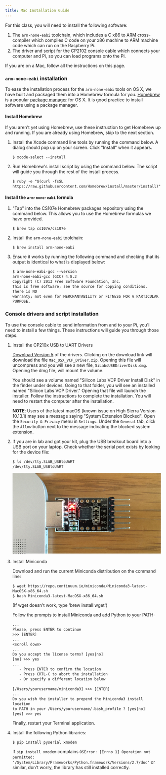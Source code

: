 ```yaml
---
title: Mac Installation Guide
---
```


For this class, you will need to install the following software:

1.  The `arm-none-eabi` toolchain, which includes a C x86 to ARM cross-compiler
    which compiles C code on your x86 machine to ARM machine code which can run
    on the Raspberry Pi.
2.  The driver and script for the CP2102 console cable which connects your
    computer and Pi, so you can load programs onto the Pi.

If you are on a Mac, follow all the instructions on this page.

### `arm-none-eabi` installation

To ease the installation process for the `arm-none-eabi` tools on OS X, we have
built and packaged them into a Homebrew formula for you.
[Homebrew](http://brew.sh/) is a popular [package
manager](https://en.wikipedia.org/wiki/Package_manager) for OS X. It is good
practice to install software using a package manager.

#### Install Homebrew

If you aren't yet using Homebrew, use these instruction to get Homebrew up and
running. If you are already using Homebrew, skip to the next section.

1.  Install the Xcode command line tools by running the command below. A dialog
    should pop up on your screen. Click "Install" when it appears.

    ```
    $ xcode-select --install
    ```

2.  Run Homebrew's install script by using the command below. The script will
    guide you through the rest of the install process.

    ```
    $ ruby -e "$(curl -fsSL https://raw.githubusercontent.com/Homebrew/install/master/install)"
    ```

#### Install the `arm-none-eabi` formula

1.  "Tap" into the CS107e Homebrew packages repository using the command below.
    This allows you to use the Homebrew formulas we have provided.

    ```
    $ brew tap cs107e/cs107e
    ```

2.  Install the `arm-none-eabi` toolchain:

    ```
    $ brew install arm-none-eabi
    ```

3.  Ensure it works by running the following command and checking that its
    output is identical to what is displayed below:

    ```
    $ arm-none-eabi-gcc --version
    arm-none-eabi-gcc (GCC) 4.8.3
    Copyright (C) 2013 Free Software Foundation, Inc.
    This is free software; see the source for copying conditions.  There is NO
    warranty; not even for MERCHANTABILITY or FITNESS FOR A PARTICULAR PURPOSE.
    ```

### Console drivers and script installation

To use the console cable to send information from and to your Pi, you'll need
to install a few things. These instructions will guide you through those steps.

1.  Install the CP210x USB to UART Drivers

    [Download Version
    5](https://www.silabs.com/products/mcu/Pages/USBtoUARTBridgeVCPDrivers.aspx)
    of the drivers. Clicking on the download link will download the file
    `Mac_OSX_VCP_Driver.zip`. Opening this file will uncompress and you will
    see a new file, `SiLabsUSBDriverDisk.dmg`. Opening the dmg file, will mount
    the volume.

    You should see a volume named "Silicon Labs VCP Driver Install Disk" in the
    finder under devices. Going to that folder, you will see an installed named
    "Silicon Labs VCP Driver." Opening that file will launch the
    installer. Follow the instructions to complete the installation. You will need
    to restart the computer after the installation.

    **NOTE**: Users of the latest macOS (known issue on High Sierra Version
    10.13.1) may see a message saying "System Extension Blocked". Open the
    `Security & Privacy` menu in `Settings`. Under the `General` tab, click the
    `Allow` button next to the message indicating the blocked system extension.

2.  If you are in lab and got your kit, plug the USB breakout board
    into a USB port on your laptop. Check whether the serial port
    exists by looking for the device file:

    ```
    $ ls /dev/tty.SLAB_USBtoUART
    /dev/tty.SLAB_USBtoUART
    ```
    ![USB breakout board](../images/usb.breakout.board.JPG)

3.  Install Miniconda

    Download and run the current Miniconda distribution on the command line:

    ```
    $ wget https://repo.continuum.io/miniconda/Miniconda3-latest-MacOSX-x86_64.sh
    $ bash Miniconda3-latest-MacOSX-x86_64.sh
    ```
    (If wget doesn't work, type 'brew install wget')

    Follow the prompts to install Miniconda and add Python to your PATH:

    ```
    ...
    Please, press ENTER to continue
    >>> [ENTER]
    ...
    <scroll down>
    ...
    Do you accept the license terms? [yes|no]
    [no] >>> yes
    ...
       - Press ENTER to confirm the location
       - Press CRTL-C to abort the installation
       - Or specify a different location below

    [/Users/yourusername/miniconda3] >>> [ENTER]
    ...
    Do you wish the installer to prepend the Miniconda3 install location
    to PATH in your /Users/yourusername/.bash_profile ? [yes|no]
    [yes] >>> yes
    ```
    
    Finally, restart your Terminal application.

4.  Install the following Python libraries:

    ```
    $ pip install pyserial xmodem
    ```

    If `pip install xmodem` complains `OSError: [Errno 1] Operation not
    permitted: '/System/Library/Frameworks/Python.framework/Versions/2.7/doc'`
    or similar, don't worry, the library has still installed correctly.

